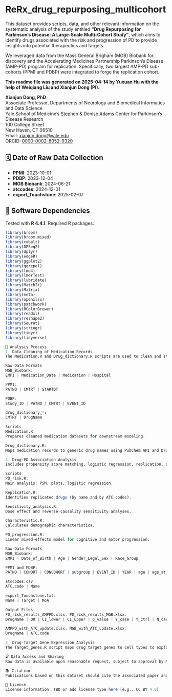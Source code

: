 # ReRx_drug_repurposing_multicohort

This dataset provides scripts, data, and other relevant information on the systematic analysis of the study entitled **"Drug Repurposing for Parkinson’s Disease: A Large-Scale Multi-Cohort Study"**, which aims to identify drugs associated with the risk and progression of PD to provide insights into potential therapeutics and targets. 

We leveraged data from the Mass General Brigham (MGB) Biobank for discovery and the Accelerating Medicines Partnership Parkinson’s Disease (AMP-PD) program for replication. Specifically, two largest AMP-PD sub-cohorts (PPMI and PDBP) were integrated to forge the replication cohort.

**This readme file was generated on 2025-04-14 by Yuxuan Hu with the help of Weiqiang Liu and Xianjun Dong (PI).**

**Xianjun Dong, PhD**  
Associate Professor, Departments of Neurology and Biomedical Informatics and Data Science  
Yale School of Medicine’s Stephen & Denise Adams Center for Parkinson’s Disease Research  
100 College Street  
New Haven, CT 06510  
Email: [xianjun.dong@yale.edu](mailto:xianjun.dong@yale.edu)  
ORCID: [0000-0002-8052-9320](https://orcid.org/0000-0002-8052-9320)

## 🗓️ Date of Raw Data Collection

- **PPMI**: 2023-10-01  
- **PDBP**: 2023-12-04  
- **MGB Biobank**: 2024-06-21  
- **atccodes**: 2024-12-01  
- **export_Touchstone**: 2025-02-07  

## 🧰 Software Dependencies

Tested with **R 4.4.1**. Required R packages:

```r
library(broom)
library(broom.mixed)
library(cobalt)
library(DESeq2)
library(dplyr)
library(edgeR)
library(ggplot2)
library(ggrepel)
library(lme4)
library(lmerTest)
library(lubridate)
library(MatchIt)
library(Matrix)
library(meta)
library(openxlsx)
library(patchwork)
library(RColorBrewer)
library(readxl)
library(reshape2)
library(Seurat)
library(stringr)
library(tidyr)
library(tidyverse)

🔬 Analysis Process
1. Data Cleaning of Medication Records
The Medication.R and Drug_dictionary.R scripts are used to clean and standardize medication records from all three cohorts.

Raw Data Formats
MGB_Biobank:
EMPI | Medication_Date | Medication | Hospital

PPMI:
PATNO | CMTRT | STARTDT

PDBP:
Study_ID | PATNO | CMTRT | EVENT_ID

drug_dictionary_*:
CMTRT | DrugName

Scripts
Medication.R:
Prepares cleaned medication datasets for downstream modeling.

Drug_dictionary.R:
Maps medication records to generic drug names using PubChem API and DrugBank.

2. Drug-PD Association Analysis
Includes propensity score matching, logistic regression, replication, and sensitivity analyses.

Scripts
PD_risk.R:
Main analysis: PSM, plots, logistic regression.

Replication.R:
Identifies replicated drugs (by name and by ATC codes).

Sensitivity_analysis.R:
Dose effect and reverse causality sensitivity analyses.

Characteristic.R:
Calculates demographic characteristics.

PD_progression.R:
Linear mixed-effects model for cognitive and motor progression.

Raw Data Formats
MGB_Biobank:
EMPI | Date_of_Birth | Age | Gender_Legal_Sex | Race_Group

PPMI and PDBP:
PATNO | COHORT | CONCOHORT | subgroup | EVENT_ID | YEAR | age | age_at_visit | SEX | educ | race | moca | updrs3_score | source

atccodes.csv:
ATC.code | Name

export_Touchstone.txt:
Name | Target | MoA

Output Files
PD_risk_results_AMPPD.xlsx, PD_risk_results_MGB.xlsx:
DrugName | OR | CI_lower | CI_upper | p_value | Y_case | Y_ctrl | N_case | N_ctrl

AMPPD_with_ATC_update.xlsx, MGB_with_ATC_update.xlsx:
DrugName | ATC.code

3. Drug-Target Gene Expression Analysis
The Target_genes.R script maps drug target genes to cell types to explore therapeutic potential.

🔓 Data Access and Sharing
Raw data is available upon reasonable request, subject to approval by MGB Biobank and AMP-PD.

📚 Citation
Publications based on this dataset should cite the associated paper and credit the dataset authors.

🪪 License
License information: TBD or add license type here (e.g., CC BY 4.0)
